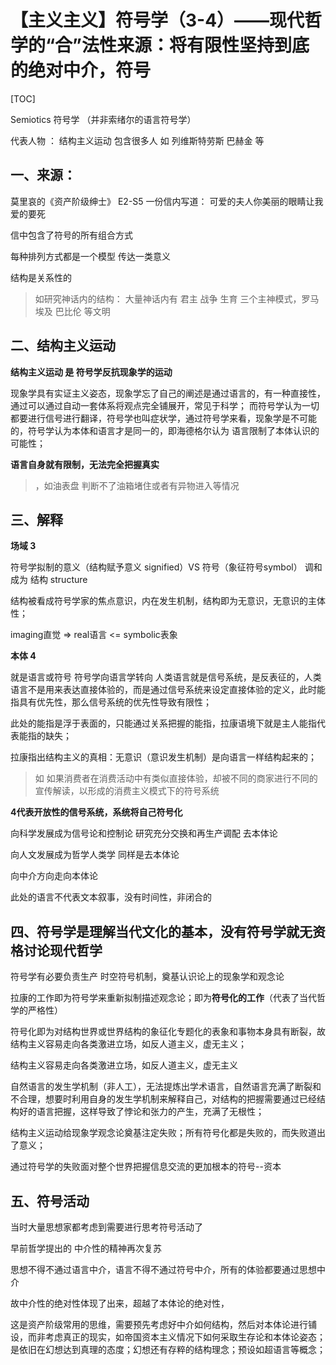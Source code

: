 # 【主义主义】符号学（3-4）——现代哲学的“合”法性来源：将有限性坚持到底的绝对中介，符号

[TOC]

Semiotics 符号学 （并非索绪尔的语言符号学）

代表人物  ： 结构主义运动   包含很多人 如 列维斯特劳斯  巴赫金 等  



## 一、来源：

莫里哀的《资产阶级绅士》 E2-S5 一份信内写道：  可爱的夫人你美丽的眼睛让我爱的要死

信中包含了符号的所有组合方式 

每种排列方式都是一个模型 传达一类意义

结构是关系性的

>  如研究神话内的结构： 大量神话内有  君主 战争 生育  三个主神模式，罗马 埃及 巴比伦 等文明



## 二、结构主义运动

**结构主义运动 是 符号学反抗现象学的运动**

现象学具有实证主义姿态，现象学忘了自己的阐述是通过语言的，有一种直接性，通过可以通过自动一套体系将观点完全铺展开，常见于科学； 而符号学认为一切都要进行信号进行翻译，符号学也叫症状学，通过符号学来看，现象学是不可能的，符号学认为本体和语言才是同一的，即海德格尔认为 语言限制了本体认识的可能性；

**语言自身就有限制，无法完全把握真实** 

>  ，如油表盘 判断不了油箱堵住或者有异物进入等情况



## 三、解释

**场域 3**  

符号学拟制的意义（结构赋予意义 signified）VS  符号（象征符号symbol）   调和成为   结构 structure

结构被看成符号学家的焦点意识，内在发生机制，结构即为无意识，无意识的主体性；

imaging直觉 => real语言 <= symbolic表象     

**本体 4** 

就是语言或符号  符号学向语言学转向 人类语言就是信号系统，是反表征的，人类语言不是用来表达直接体验的，而是通过信号系统来设定直接体验的定义，此时能指具有优先性，那么信号系统的优先性导致有限性；

此处的能指是浮于表面的，只能通过关系把握的能指，拉康语境下就是主人能指代表能指的缺失；

拉康指出结构主义的真相：无意识（意识发生机制）是向语言一样结构起来的；

> 如 如果消费者在消费活动中有类似直接体验，却被不同的商家进行不同的宣传解读，以形成的消费主义模式下的符号系统

**4代表开放性的信号系统，系统将自己符号化** 

向科学发展成为信号论和控制论 研究充分交换和再生产调配 去本体论

向人文发展成为哲学人类学 同样是去本体论

向中介方向走向本体论

此处的语言不代表文本叙事，没有时间性，非闭合的

## 四、符号学是理解当代文化的基本，没有符号学就无资格讨论现代哲学

符号学有必要负责生产 时空符号机制，奠基认识论上的现象学和观念论

拉康的工作即为符号学来重新拟制描述观念论；即为**符号化的工作**（代表了当代哲学的严格性）

符号化即为对结构世界或世界结构的象征化专题化的表象和事物本身具有断裂，故结构主义容易走向各类激进立场，如反人道主义，虚无主义；

结构主义容易走向各类激进立场，如反人道主义，虚无主义

自然语言的发生学机制（非人工），无法提炼出学术语言，自然语言充满了断裂和不合理，想要时利用自身的发生学机制来解释自己，对结构的把握需要通过已经结构好的语言把握，这样导致了悖论和张力的产生，充满了无根性；

结构主义运动给现象学观念论奠基注定失败；所有符号化都是失败的，而失败道出了意义；

通过符号学的失败面对整个世界把握信息交流的更加根本的符号--资本

## 五、符号活动

当时大量思想家都考虑到需要进行思考符号活动了

早前哲学提出的  中介性的精神再次复苏

思想不得不通过语言中介，语言不得不通过符号中介，所有的体验都要通过思想中介

故中介性的绝对性体现了出来，超越了本体论的绝对性，

这是资产阶级常用的思维，需要预先考虑好中介如何结构，然后对本体论进行铺设，而非考虑真正的现实，如帝国资本主义情况下如何采取生存论和本体论姿态；是依旧在幻想达到真理的态度；幻想还有存粹的结构理念；预设如超语言等概念；



























































